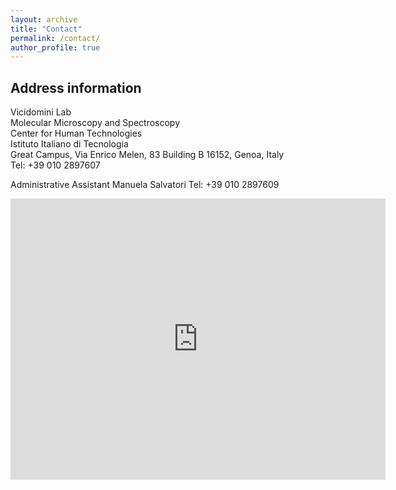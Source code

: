 ```yaml
---
layout: archive
title: "Contact"
permalink: /contact/
author_profile: true
---
```


<h2> Address information </h2>
Vicidomini Lab <br>
Molecular Microscopy and Spectroscopy <br>
Center for Human Technologies <br>
Istituto Italiano di Tecnologia <br>
Great Campus, Via Enrico Melen, 83 Building B
16152, Genoa, Italy <br>
Tel: +39 010 2897607

Administrative Assistant
Manuela Salvatori
Tel: +39 010 2897609


<iframe src="https://www.google.com/maps/place/IIT+-+Center+for+Human+Technologies/@44.4257177,8.8629925,15z/data=!4m5!3m4!1s0x0:0xbf1620f95bfad002!8m2!3d44.4257177!4d8.8629925" width="600" height="450" frameborder="0" style="border:0;" allowfullscreen=""></iframe>

<!--- <img src="{{ "LMCB.jpg" | prepend: "/images/" | prepend: base_path }}" alt=""> --->

